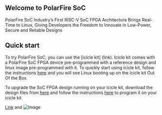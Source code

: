 ## Welcome to PolarFire SoC

PolarFire SoC Industry’s First RISC-V SoC FPGA Architecture Brings Real-Time to Linux, Giving Developers the Freedom to Innovate in Low-Power, Secure and Reliable Designs

## Quick start
To try PolarFire SoC, you can use the [icicle kit] (link). Icicle kit comes with a PolarFire SoC FPGA device pre-programmed with a reference design and linux image pre-programmed with it. To quickly start using icicle kit, follow the instructions [here](https://www.microsemi.com/products/fpga-soc/polarfire-soc-icicle-quick-start-guide#getting-started) and you will see Linux booting up on the icicle kit Out Of the Box.

To upgrade the SoC FPGA design running on your icicle kit, download the design files from [here]() and follow the instructions [here]() to program it on your icicle kit

[Link](url) and ![Image](src)
```

